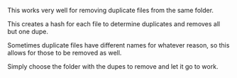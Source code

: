 This works very well for removing duplicate files from the same folder.

This creates a hash for each file to determine duplicates and removes all but one dupe. 

Sometimes duplicate files have different names for whatever reason, so this allows for those to be removed as well.

Simply choose the folder with the dupes to remove and let it go to work. 
